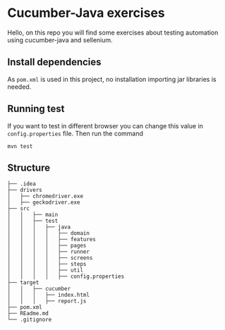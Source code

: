 # Cucumber-Java exercises
Hello, on this repo you will find some exercises about testing automation using cucumber-java and sellenium. 


## Install dependencies
As `pom.xml` is used in this project, no installation importing jar libraries is needed.

## Running test
If you want to test in different browser you can change this value in `config.properties` file. 
Then run the command
```
mvn test
```



## Structure

```
├── .idea
├── drivers
│   ├── chromedriver.exe
│   ├── geckodriver.exe
├── src
│   │   ├── main
│   │   ├── test
│   │   │   ├── java
│   │   │   │   ├── domain
│   │   │   │   ├── features
│   │   │   │   ├── pages
│   │   │   │   ├── runner
│   │   │   │   ├── screens
│   │   │   │   ├── steps
│   │   │   │   ├── util
│   │   │   │   ├── config.properties
├── target
│   │   ├── cucumber
│   │   │   ├── index.html
│   │   │   ├── report.js
├── pom.xml
├── REadme.md
└── .gitignore
```
